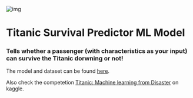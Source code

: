 ![img](https://user-images.githubusercontent.com/59442907/97291421-e8235c00-186f-11eb-9936-f6dfd581c9dc.jpg)

# Titanic Survival Predictor ML Model 
### Tells whether a passenger (with characteristics as your input) can survive the Titanic dorwning or not!

The model and dataset can be found [here](https://github.com/k2maan/TitanicPredictionDjangoML/tree/master/Model%20and%20data).

Also check the competetion [Titanic: Machine learning from Disaster](https://www.kaggle.com/c/titanic) on kaggle.
